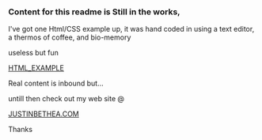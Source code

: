 <html><body><h3>Content for this readme is Still in the works,</h3>
 <content><p>I've got one Html/CSS example up, it was hand coded in using a text editor, a thermos of coffee, and bio-memory</p>
 <p>useless but fun </p> <a href="class3.html">HTML_EXAMPLE</a>
 <p>Real content is inbound but...</p>
<p>untill then check out my web site @</p> <a href="https://justinbethea.com">JUSTINBETHEA.COM </a><br>
<p>Thanks</p></content>
</body>
</html>
   

<!--
**justinbethea/justinbethea** is a ✨ _special_ ✨ repository because its `README.md` (this file) appears on your GitHub profile.

Here are some ideas to get you started:

- 🔭 I’m currently working on ...
- 🌱 I’m currently learning ...
- 👯 I’m looking to collaborate on ...
- 🤔 I’m looking for help with ...
- 💬 Ask me about ...
- 📫 How to reach me: ...
- 😄 Pronouns: ...
- ⚡ Fun fact: ...
-->

